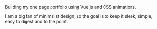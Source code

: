 <p> Building my one page portfolio using Vue.js and CSS animations. </p>

<p> I am a big fan of minimalist design, so the goal is to keep it sleek, simple, easy to digest and to the point. </p>
